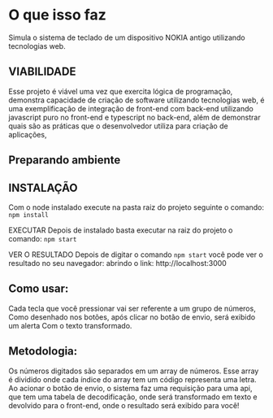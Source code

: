 # O que isso faz

Simula o sistema de teclado de um dispositivo NOKIA antigo utilizando tecnologias web.


## VIABILIDADE

Esse projeto é viável uma vez que exercita lógica de programação, demonstra capacidade de criação de software utilizando tecnologias web, é uma exemplificação de integração de front-end com back-end utilizando javascript puro no front-end e typescript no back-end, além de demonstrar quais são as práticas que o desenvolvedor utiliza para criação de aplicações, 

<h2><b>Preparando ambiente</b></h2>

## INSTALAÇÃO
Com o node instalado execute na pasta raiz do projeto seguinte o comando: 
<code>npm install</code>

EXECUTAR
Depois de instalado basta executar na raiz do projeto o comando:
<code>npm start</code>

VER O RESULTADO
Depois de digitar o comando <code>npm start</code> você pode ver o resultado no seu navegador:
abrindo o link: http://localhost:3000

<h2><b>Como usar:</b></h2>
Cada tecla que você pressionar vai ser referente a um grupo de números,
Como desenhado nos botões, após clicar no botão de envio, será exibido um alerta
Com o texto transformado.

<h2><b>Metodologia:</b></h2>
Os números digitados são separados em um array de números.
Esse array é dividido onde cada índice do array tem um código representa uma letra.
Ao acionar o botão de envio, o sistema faz uma requisição para uma api,
que tem uma tabela de decodificação, onde será transformado em texto e devolvido para o front-end,
onde o resultado será exibido para você!
